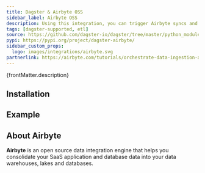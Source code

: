 ```yaml
---
title: Dagster & Airbyte OSS
sidebar_label: Airbyte OSS
description: Using this integration, you can trigger Airbyte syncs and orchestrate your Airbyte connections from within Dagster, making it easy to chain an Airbyte sync with upstream or downstream steps in your workflow.
tags: [dagster-supported, etl]
source: https://github.com/dagster-io/dagster/tree/master/python_modules/libraries/dagster-airbyte
pypi: https://pypi.org/project/dagster-airbyte/
sidebar_custom_props:
  logo: images/integrations/airbyte.svg
partnerlink: https://airbyte.com/tutorials/orchestrate-data-ingestion-and-transformation-pipelines
---
```


<p>{frontMatter.description}</p>

## Installation

<PackageInstallInstructions packageName="dagster-airbyte" />

## Example

<CodeExample path="docs_snippets/docs_snippets/integrations/airbyte.py" language="python" />

## About Airbyte

**Airbyte** is an open source data integration engine that helps you consolidate your SaaS application and database data into your data warehouses, lakes and databases.
